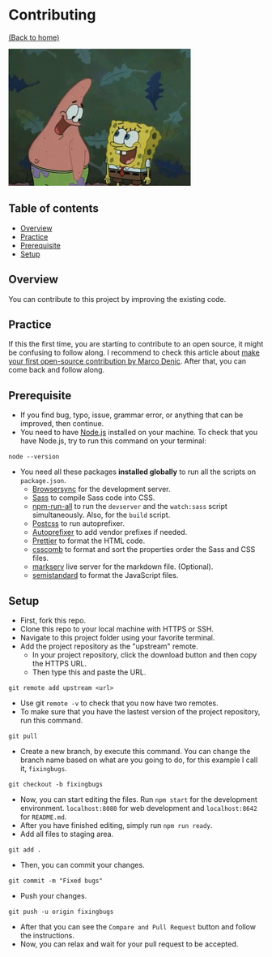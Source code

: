 <!-- Contributing -->
# Contributing
[(Back to home)](https://github.com/vanzasetia/faq-accordion-card#readme)

![Banner](/images/contributing.gif)

## Table of contents
- [Overview](#overview)
- [Practice](#practice)
- [Prerequisite](#prerequisite)
- [Setup](#setup)

## Overview
You can contribute to this project by improving the existing code.

## Practice
If this the first time, you are starting to contribute to an open source, it might be confusing to follow along. I recommend to check this article about [make your first open-source contribution by Marco Denic](https://community.codenewbie.org/denicmarko/make-your-first-open-source-contribution-19k2). After that, you can come back and follow along.

## Prerequisite
- If you find bug, typo, issue, grammar error, or anything that can be improved, then continue.
- You need to have [Node.js](https://nodejs.org/en/) installed on your machine. To check that you have Node.js, try to run this command on your terminal:
```shell
node --version
```
- You need all these packages **installed globally** to run all the scripts on `package.json`.
  - [Browsersync](https://browsersync.io/) for the development server.
  - [Sass](https://www.npmjs.com/package/sass) to compile Sass code into CSS.
  - [npm-run-all](https://www.npmjs.com/package/npm-run-all) to run the `devserver` and the `watch:sass` script simultaneously. Also, for the `build` script.
  - [Postcss](https://www.npmjs.com/package/postcss) to run autoprefixer.
  - [Autoprefixer](https://www.npmjs.com/package/autoprefixer) to add vendor prefixes if needed.
  - [Prettier](https://www.npmjs.com/package/prettier) to format the HTML code.
  - [csscomb](https://www.npmjs.com/package/csscomb) to format and sort the properties order the Sass and CSS files.
  - [markserv](https://www.npmjs.com/package/markserv) live server for the markdown file. (Optional).
  - [semistandard](https://www.npmjs.com/package/semistandard) to format the JavaScript files.

## Setup
- First, fork this repo.
- Clone this repo to your local machine with HTTPS or SSH.
- Navigate to this project folder using your favorite terminal.
- Add the project repository as the "upstream" remote.
  - In your project repository, click the download button and then copy the HTTPS URL.
  - Then type this and paste the URL.
```shell
git remote add upstream <url>
```
  - Use git `remote -v` to check that you now have two remotes.
- To make sure that you have the lastest version of the project repository, run this command.
```shell
git pull 
```
- Create a new branch, by execute this command. You can change the branch name based on what are you going to do, for this example I call it, `fixingbugs`.
```shell
git checkout -b fixingbugs
```
- Now, you can start editing the files. Run `npm start` for the development environment. `localhost:8080` for web development and `localhost:8642` for `README.md`.
- After you have finished editing, simply run `npm run ready`.
- Add all files to staging area.
```shell
git add .
```
- Then, you can commit your changes.
```shell
git commit -m "Fixed bugs"
```
- Push your changes.
```shell
git push -u origin fixingbugs
```
- After that you can see the `Compare and Pull Request` button and follow the instructions.
- Now, you can relax and wait for your pull request to be accepted.
<!-- ENDOF Contributing -->
